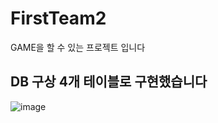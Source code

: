 # FirstTeam2
GAME을 할 수 있는 프로젝트 입니다

## DB 구상  4개 테이블로 구현했습니다
![image](https://user-images.githubusercontent.com/79125325/231993843-a25fc659-11cc-4366-aa95-5508a427dd2b.png)
